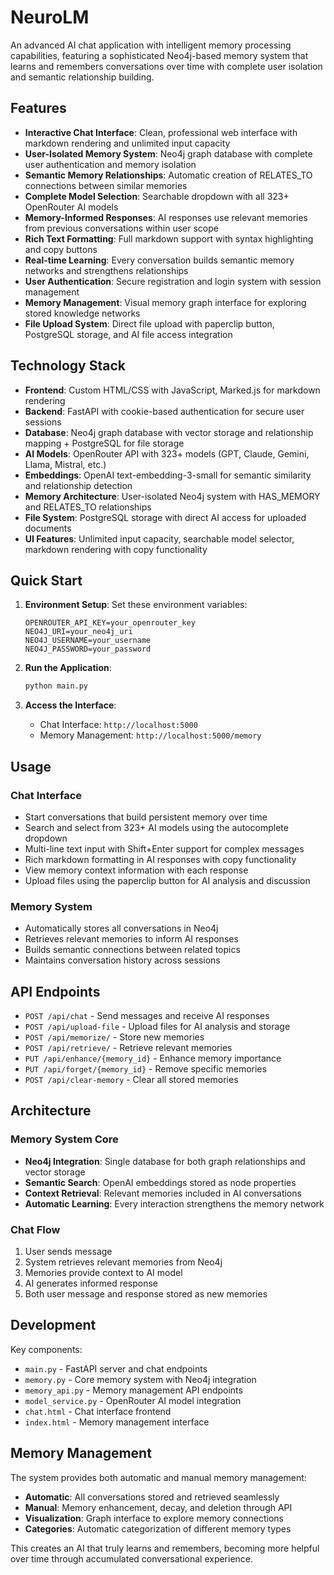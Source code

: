 # NeuroLM

An advanced AI chat application with intelligent memory processing capabilities, featuring a sophisticated Neo4j-based memory system that learns and remembers conversations over time with complete user isolation and semantic relationship building.

## Features

- **Interactive Chat Interface**: Clean, professional web interface with markdown rendering and unlimited input capacity
- **User-Isolated Memory System**: Neo4j graph database with complete user authentication and memory isolation
- **Semantic Memory Relationships**: Automatic creation of RELATES_TO connections between similar memories
- **Complete Model Selection**: Searchable dropdown with all 323+ OpenRouter AI models
- **Memory-Informed Responses**: AI responses use relevant memories from previous conversations within user scope
- **Rich Text Formatting**: Full markdown support with syntax highlighting and copy buttons
- **Real-time Learning**: Every conversation builds semantic memory networks and strengthens relationships
- **User Authentication**: Secure registration and login system with session management
- **Memory Management**: Visual memory graph interface for exploring stored knowledge networks
- **File Upload System**: Direct file upload with paperclip button, PostgreSQL storage, and AI file access integration

## Technology Stack

- **Frontend**: Custom HTML/CSS with JavaScript, Marked.js for markdown rendering
- **Backend**: FastAPI with cookie-based authentication for secure user sessions
- **Database**: Neo4j graph database with vector storage and relationship mapping + PostgreSQL for file storage
- **AI Models**: OpenRouter API with 323+ models (GPT, Claude, Gemini, Llama, Mistral, etc.)
- **Embeddings**: OpenAI text-embedding-3-small for semantic similarity and relationship detection
- **Memory Architecture**: User-isolated Neo4j system with HAS_MEMORY and RELATES_TO relationships
- **File System**: PostgreSQL storage with direct AI access for uploaded documents
- **UI Features**: Unlimited input capacity, searchable model selector, markdown rendering with copy functionality

## Quick Start

1. **Environment Setup**:
   Set these environment variables:
   ```
   OPENROUTER_API_KEY=your_openrouter_key
   NEO4J_URI=your_neo4j_uri  
   NEO4J_USERNAME=your_username
   NEO4J_PASSWORD=your_password
   ```

2. **Run the Application**:
   ```bash
   python main.py
   ```

3. **Access the Interface**:
   - Chat Interface: `http://localhost:5000`
   - Memory Management: `http://localhost:5000/memory`

## Usage

### Chat Interface
- Start conversations that build persistent memory over time
- Search and select from 323+ AI models using the autocomplete dropdown
- Multi-line text input with Shift+Enter support for complex messages
- Rich markdown formatting in AI responses with copy functionality
- View memory context information with each response
- Upload files using the paperclip button for AI analysis and discussion

### Memory System
- Automatically stores all conversations in Neo4j
- Retrieves relevant memories to inform AI responses
- Builds semantic connections between related topics
- Maintains conversation history across sessions

## API Endpoints

- `POST /api/chat` - Send messages and receive AI responses
- `POST /api/upload-file` - Upload files for AI analysis and storage
- `POST /api/memorize/` - Store new memories
- `POST /api/retrieve/` - Retrieve relevant memories
- `PUT /api/enhance/{memory_id}` - Enhance memory importance
- `PUT /api/forget/{memory_id}` - Remove specific memories
- `POST /api/clear-memory` - Clear all stored memories

## Architecture

### Memory System Core
- **Neo4j Integration**: Single database for both graph relationships and vector storage
- **Semantic Search**: OpenAI embeddings stored as node properties
- **Context Retrieval**: Relevant memories included in AI conversations
- **Automatic Learning**: Every interaction strengthens the memory network

### Chat Flow
1. User sends message
2. System retrieves relevant memories from Neo4j
3. Memories provide context to AI model
4. AI generates informed response
5. Both user message and response stored as new memories

## Development

Key components:
- `main.py` - FastAPI server and chat endpoints
- `memory.py` - Core memory system with Neo4j integration
- `memory_api.py` - Memory management API endpoints
- `model_service.py` - OpenRouter AI model integration
- `chat.html` - Chat interface frontend
- `index.html` - Memory management interface

## Memory Management

The system provides both automatic and manual memory management:
- **Automatic**: All conversations stored and retrieved seamlessly
- **Manual**: Memory enhancement, decay, and deletion through API
- **Visualization**: Graph interface to explore memory connections
- **Categories**: Automatic categorization of different memory types

This creates an AI that truly learns and remembers, becoming more helpful over time through accumulated conversational experience.
